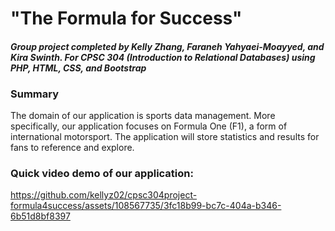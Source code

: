 # "The Formula for Success"
#### *Group project completed by Kelly Zhang, Faraneh Yahyaei-Moayyed, and Kira Swinth. For CPSC 304 (Introduction to Relational Databases) using PHP, HTML, CSS, and Bootstrap*

### Summary
The domain of our application is sports data management. More specifically, our application focuses on Formula One (F1), a form of international motorsport. The application will store statistics and results for fans to reference and explore.


### Quick video demo of our application: 
https://github.com/kellyz02/cpsc304project-formula4success/assets/108567735/3fc18b99-bc7c-404a-b346-6b51d8bf8397
 
